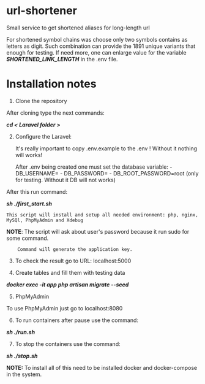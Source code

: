 # url-shortener
Small service to get shortened aliases for long-length url

For shortened symbol chains was choose only two symbols contains as letters as digit. Such combination
can provide the 1891 unique variants that enough for testing. If need more, one can enlarge value for the
variable _**SHORTENED_LINK_LENGTH**_ in the .env file.

# Installation notes

1. Clone the repository

  After cloning type the next commands:

  _**cd < Laravel folder >**_

2. Configure the Laravel:

    It's really important to copy .env.example to the .env ! Without it nothing will works!

    After .env being created one must set the database variable:
        - DB_USERNAME=<some username>
        - DB_PASSWORD=<some password>
        - DB_ROOT_PASSWORD=root (only for testing. Without it DB will not works)

After this run command:

_**sh ./first_start.sh**_

    This script will install and setup all needed environment: php, nginx, MySQl, PhpMyAdmin and Xdebug

  **NOTE**: The script will ask about user's password because it run sudo for some command.

        Command will generate the application key.

3. To check the result go to URL: localhost:5000

4. Create tables and fill them with testing data

  _**docker exec -it app php artisan migrate --seed**_

5. PhpMyAdmin

To use PhpMyAdmin just go to localhost:8080

6. To run containers after pause use the command:

_**sh ./run.sh**_

7. To stop the containers use the command:

_**sh ./stop.sh**_

**NOTE:** To install all of this need to be installed docker and docker-compose in the system.
